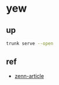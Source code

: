 # yew

## up
```bash
trunk serve --open
```

## ref
- [zenn-article](https://zenn.dev/azukiazusa/articles/rust-base-web-front-fremework-yew)
